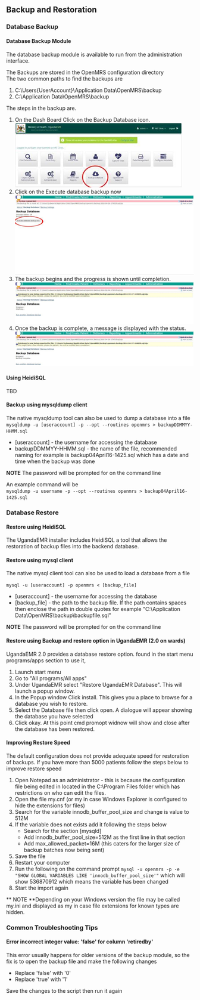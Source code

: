 ## Backup and Restoration

### Database Backup

#### Database Backup Module

The database backup module is available to run from the administration interface.

The Backups are stored in the OpenMRS configuration directory  
The two common paths to find the backups are  
1. C:\Users{UserAccount}\Application Data\OpenMRS\backup  
2. C:\Application Data\OpenMRS\backup

The steps in the backup are.  
1. On the Dash Board Click on the Backup Database icon.  
![Dash Board backup button](images/backup/backup1.0.jpg)  
2. Click on the Execute database backup now  
![](images/backup/backup2.jpg)  
3. The backup begins and the progress is shown until completion.  
![Backup in progress](images/backup/backup3.jpg)  
4. Once the backup is complete, a message is displayed with the status.  
![Backup complete](images/backup/backup4.jpg)

#### Using HeidiSQL

TBD

#### Backup using mysqldump client

The native mysqldump tool can also be used to dump a database into a file  
`mysqldump -u [useraccount] -p --opt --routines openmrs > backupDDMMYY-HHMM.sql`

* \[useraccount\] - the username for accessing the database
* backupDDMMYY-HHMM.sql - the name of the file, recommended naming for example is backup04April16-1425.sql which has a date and time when the backup was done

**NOTE** The password will be prompted for on the command line

An example command will be  
`mysqldump -u username -p --opt --routines openmrs > backup04April16-1425.sql`

### Database Restore

#### Restore using HeidiSQL

The UgandaEMR installer includes HeidiSQL a tool that allows the restoration of backup files into the backend database.

#### Restore using mysql client

The native mysql client tool can also be used to load a database from a file

`mysql -u [useraccount] -p openmrs < [backup_file]`

* \[useraccount\] - the username for accessing the database
* \[backup\_file\] - the path to the backup file. If the path contains spaces then enclose the path in double quotes for example "C:\Application Data\OpenMRS\backup\backupfile.sql"

**NOTE** The password will be prompted for on the command line

#### **Restore using Backup and restore option in UgandaEMR \(2.0 on wards\)**

UgandaEMR 2.0 provides a database restore option. found in the start menu programs/apps section to use it,

1. Launch start menu 
2. Go to "All programs/All apps"
3. Under UgandaEMR select "Restore UgandaEMR Database". This will launch a popup window.
4. In the Popup window Click install. This gives  you a place to browse for a database you wish to restore.
5. Select the Database file then click open. A dialogue will appear showing the database you have selected
6. Click okay.  At this point cmd promopt widnow will show and close after the database has been restored.

#### Improving Restore Speed

The default configuration does not provide adequate speed for restoration of backups. If you have more than 5000 patients follow the steps below to improve restore speed

1. Open Notepad as an administrator - this is because the configuration file being edited in located in the C:\Program Files folder which has restrictions on who can edit the files. 
2. Open the file my.cnf \(or my in case Windows Explorer is configured to hide the extensions for files\)
3. Search for the variable innodb\_buffer\_pool\_size and change is value to 512M
4. If the variable does not exists add it following the steps below
   * Search for the section \[mysqld\]
   * Add innodb\_buffer\_pool\_size=512M as the first line in that section 
   * Add max\_allowed\_packet=16M \(this caters for the larger size of backup batches now being sent\) 
5. Save the file
6. Restart your computer 
7. Run the following on the command prompt `mysql -u openmrs -p -e "SHOW GLOBAL VARIABLES LIKE 'innodb_buffer_pool_size'"` which will show 536870912 which means the variable has been changed 
8. Start the import again 

** NOTE **Depending on your Windows version the file may be called my.ini and displayed as my in case file extensions for known types are hidden.

### Common Troubleshooting Tips

#### Error incorrect integer value: 'false' for column 'retiredby'

This error usually happens for older versions of the backup module, so the fix is to open the backup file and make the following changes

* Replace 'false' with '0'
* Replace 'true' with '1'

Save the changes to the script then run it again

